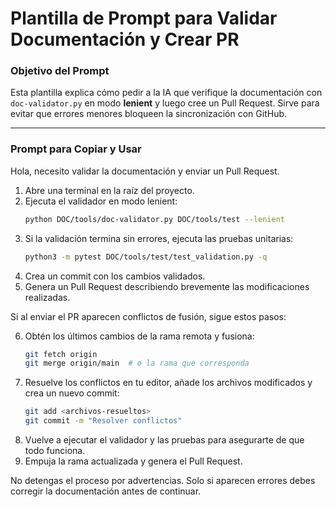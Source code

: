 # Plantilla de Prompt para Validar Documentación y Crear PR

### Objetivo del Prompt

Esta plantilla explica cómo pedir a la IA que verifique la documentación con `doc-validator.py` en modo **lenient** y luego cree un Pull Request. Sirve para evitar que errores menores bloqueen la sincronización con GitHub.

---

### Prompt para Copiar y Usar

Hola, necesito validar la documentación y enviar un Pull Request.

1. Abre una terminal en la raíz del proyecto.
2. Ejecuta el validador en modo lenient:
   ```bash
   python DOC/tools/doc-validator.py DOC/tools/test --lenient
   ```
3. Si la validación termina sin errores, ejecuta las pruebas unitarias:
   ```bash
   python3 -m pytest DOC/tools/test/test_validation.py -q
   ```
4. Crea un commit con los cambios validados.
5. Genera un Pull Request describiendo brevemente las modificaciones realizadas.

Si al enviar el PR aparecen conflictos de fusión, sigue estos pasos:

6. Obtén los últimos cambios de la rama remota y fusiona:
   ```bash
   git fetch origin
   git merge origin/main  # o la rama que corresponda
   ```
7. Resuelve los conflictos en tu editor, añade los archivos modificados y crea
   un nuevo commit:
   ```bash
   git add <archivos-resueltos>
   git commit -m "Resolver conflictos"
   ```
8. Vuelve a ejecutar el validador y las pruebas para asegurarte de que todo
   funciona.
9. Empuja la rama actualizada y genera el Pull Request.

No detengas el proceso por advertencias. Solo si aparecen errores debes corregir la documentación antes de continuar.
